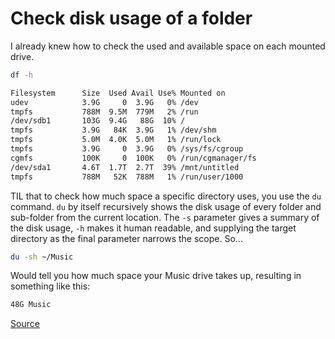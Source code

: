 # Check disk usage of a folder

I already knew how to check the used and available space on each mounted drive.

```bash
df -h

Filesystem      Size  Used Avail Use% Mounted on
udev            3.9G     0  3.9G   0% /dev
tmpfs           788M  9.5M  779M   2% /run
/dev/sdb1       103G  9.4G   88G  10% /
tmpfs           3.9G   84K  3.9G   1% /dev/shm
tmpfs           5.0M  4.0K  5.0M   1% /run/lock
tmpfs           3.9G     0  3.9G   0% /sys/fs/cgroup
cgmfs           100K     0  100K   0% /run/cgmanager/fs
/dev/sda1       4.6T  1.7T  2.7T  39% /mnt/untitled
tmpfs           788M   52K  788M   1% /run/user/1000
```

TIL that to check how much space a specific directory uses, you use the `du` command. `du` by itself recursively shows the disk usage of every folder and sub-folder from the current location. The `-s` parameter gives a summary of the disk usage, `-h` makes it human readable, and supplying the target directory as the final parameter narrows the scope. So...

```bash
du -sh ~/Music
```

Would tell you how much space your Music drive takes up, resulting in something like this:

```bash
48G	Music
```

[Source](http://www.cyberciti.biz/faq/checking-directory-size-in-linux-command/)
